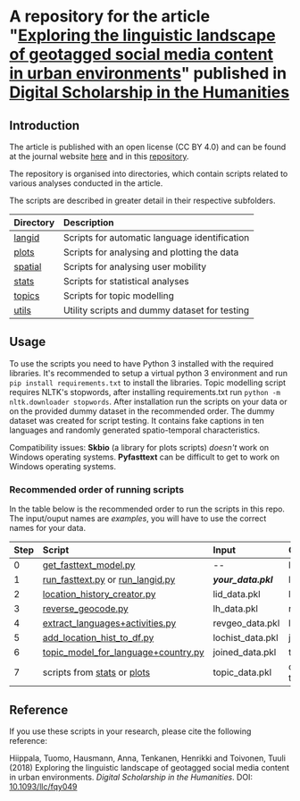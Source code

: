 # A repository for the article "[Exploring the linguistic landscape of geotagged social media content in urban environments](https://doi.org/10.1093/llc/fqy049)" published in [Digital Scholarship in the Humanities](https://academic.oup.com/dsh)

## Introduction

The article is published with an open license (CC BY 4.0) and can be found at the journal website [here](https://doi.org/10.1093/llc/fqy049) and in this [repository](hiippala-etal-2018.pdf).

The repository is organised into directories, which contain scripts related to various analyses conducted in the article.

The scripts are described in greater detail in their respective subfolders.

| Directory | Description |
| :-------- | :---------- |
| [langid](langid)   | Scripts for automatic language identification |
| [plots](plots) | Scripts for analysing and plotting the data |
| [spatial](spatial) | Scripts for analysing user mobility |
| [stats](stats) | Scripts for statistical analyses |
| [topics](topics) | Scripts for topic modelling |
| [utils](utils) | Utility scripts and dummy dataset for testing |

## Usage

To use the scripts you need to have Python 3 installed with the required libraries. It's recommended to setup a virtual python 3 environment and run `pip install requirements.txt` to install the libraries. Topic modelling script requires NLTK's stopwords, after installing requirements.txt run `python -m nltk.downloader stopwords`. After installation run the scripts on your data or on the provided dummy dataset in the recommended order. The dummy dataset was created for script testing. It contains fake captions in ten languages and randomly generated spatio-temporal characteristics. 

Compatibility issues: __Skbio__ (a library for plots scripts) _doesn't_ work on Windows operating systems. __Pyfasttext__ can be difficult to get to work on Windows operating systems.

### Recommended order of running scripts
In the table below is the recommended order to run the scripts in this repo. The input/ouput names are _examples_, you will have to use the correct names for your data.

| Step | Script | Input | Output |
|:---|:---|:---|:---|
|0|[get_fasttext_model.py](/utils/get_fasttext_model.py)|--|langid/models/lid.176.bin|
|1|[run_fasttext.py](/langid/run_fasttext.py) or [run_langid.py](langid/run_langid.py)|___your_data.pkl___|lid_data.pkl|
|2|[location_history_creator.py](/spatial/location_history_creator.py)|lid_data.pkl|lh_data.pkl|
|3|[reverse_geocode.py](/spatial/reverse_geocode.py)|lh_data.pkl|revgeo_data.pkl|
|4|[extract_languages+activities.py](/spatial/extract_languages+activities.py)|revgeo_data.pkl|lochist_data.pkl|
|5|[add_location_hist_to_df.py](/utils/add_location_hist_to_df.py)|lochist_data.pkl|joined_data.pkl|
|6|[topic_model_for_language+country.py](/topics/topic_model_for_language+country.py)|joined_data.pkl|topic_data.pkl|
|7|scripts from [stats](/stats) or [plots](/plots)|topic_data.pkl|outputs vary (images, text)|



## Reference

If you use these scripts in your research, please cite the following reference:

Hiippala, Tuomo, Hausmann, Anna, Tenkanen, Henrikki and Toivonen, Tuuli (2018) Exploring the linguistic landscape of geotagged social media content in urban environments. <i>Digital Scholarship in the Humanities</i>. DOI: [10.1093/llc/fqy049](https://doi.org/10.1093/llc/fqy049)
